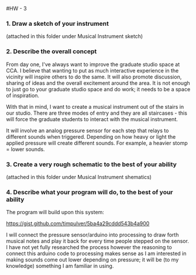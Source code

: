 #HW - 3 
### 1. Draw a sketch of your instrument
(attached in this folder under Musical Instrument sketch)

### 2. Describe the overall concept

From day one, I've always want to improve the graduate studio space at CCA. I believe that wanting to put as much interactive experience in the vicinity will inspire others to do the same. It will also promote discussion, sharing of ideas and the overall excitement around the area. It is not enough to just go to your graduate studio space and do work; it needs to be a space of inspiration.

With that in mind, I want to create a musical instrument out of the stairs in our studio. There are three modes of entry and they are all staircases - this will force the graduate students to interact with the musical instrument.

It will involve an analog pressure sensor for each step that relays to different sounds when triggered. Depending on how heavy or light the applied pressure will create different sounds. For example, a heavier stomp = lower sounds.

### 3. Create a very rough schematic to the best of your ability
(attached in this folder under Musical Instrument shematics)

### 4. Describe what your program will do, to the best of your ability
The program will build upon this system:

https://gist.github.com/timpulver/5ba4a29cddd543b4a900

I will connect the pressure sensor/arduino into processing to draw forth musical notes and play it back for every time people stepped on the sensor. I have not yet fully researched the process however the reasoning to connect this arduino code to processing makes sense as I am interested in making sounds come out lower depending on pressure; it will be (to my knowledge) something I am familiar in using.

